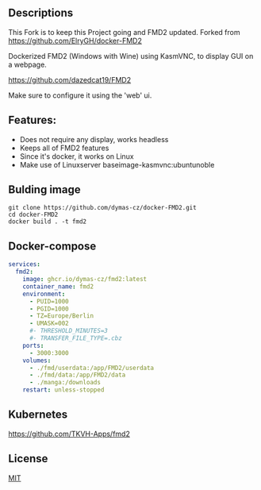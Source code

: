 ## Descriptions

This Fork is to keep this Project going and FMD2 updated. Forked from https://github.com/ElryGH/docker-FMD2

Dockerized FMD2 (Windows with Wine) using KasmVNC, to display GUI on a webpage.

https://github.com/dazedcat19/FMD2


Make sure to configure it using the 'web' ui.

## Features:
* Does not require any display, works headless
* Keeps all of FMD2 features
* Since it's docker, it works on Linux
* Make use of Linuxserver baseimage-kasmvnc:ubuntunoble

## Bulding image
```
git clone https://github.com/dymas-cz/docker-FMD2.git
cd docker-FMD2
docker build . -t fmd2
```

## Docker-compose
```yaml
services:
  fmd2:
    image: ghcr.io/dymas-cz/fmd2:latest
    container_name: fmd2
    environment:
      - PUID=1000
      - PGID=1000
      - TZ=Europe/Berlin
      - UMASK=002
      #- THRESHOLD_MINUTES=3
      #- TRANSFER_FILE_TYPE=.cbz
    ports:
      - 3000:3000
    volumes:
      - ./fmd/userdata:/app/FMD2/userdata
      - ./fmd/data:/app/FMD2/data
      - ./manga:/downloads
    restart: unless-stopped
```

## Kubernetes

https://github.com/TKVH-Apps/fmd2

## License
[MIT](https://choosealicense.com/licenses/mit/)
